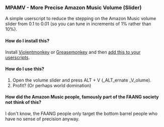 ### MPAMV - More Precise Amazon Music Volume (Slider)

A simple userscript to reduce the stepping on the Amazon Music volume slider from 0.1 to 0.01 (so you can tune in increments of 1% rather than 10%).

#### How do I install this?

Install [Violentmonkey](https://violentmonkey.github.io/) or [Greasemonkey](https://addons.mozilla.org/en-US/firefox/addon/greasemonkey/) and then [add this to your userscripts](https://github.com/mmjee/more-precise-amazon-music-volume/raw/master/userscript.js).

#### How do I use this?

1. Open the volume slider and press ALT + V (_ALT_ernate _V_olume).
2. Profit? (Or perhaps world domination)

#### How did the Amazon Music people, famously part of the FAANG society not think of this?

I don't know, the FAANG people only target the bottom barrel people who have no sense of precision anyway.

